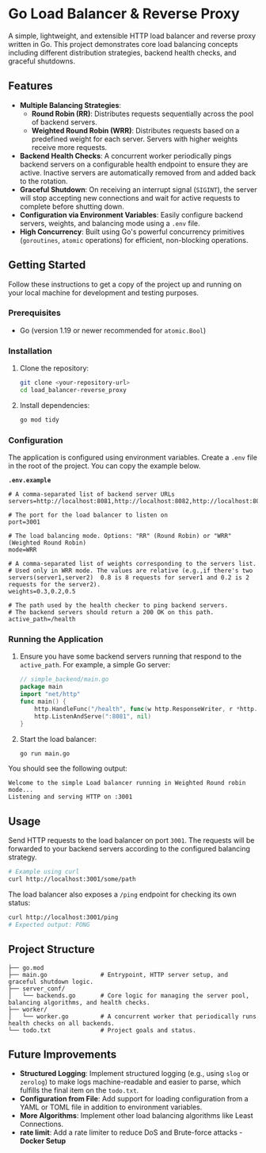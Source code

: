 # Go Load Balancer & Reverse Proxy

A simple, lightweight, and extensible HTTP load balancer and reverse proxy written in Go. This project demonstrates core load balancing concepts including different distribution strategies, backend health checks, and graceful shutdowns.

## Features

-   **Multiple Balancing Strategies**:
    -   **Round Robin (RR)**: Distributes requests sequentially across the pool of backend servers.
    -   **Weighted Round Robin (WRR)**: Distributes requests based on a predefined weight for each server. Servers with higher weights receive more requests.
-   **Backend Health Checks**: A concurrent worker periodically pings backend servers on a configurable health endpoint to ensure they are active. Inactive servers are automatically removed from and added back to the rotation.
-   **Graceful Shutdown**: On receiving an interrupt signal (`SIGINT`), the server will stop accepting new connections and wait for active requests to complete before shutting down.
-   **Configuration via Environment Variables**: Easily configure backend servers, weights, and balancing mode using a `.env` file.
-   **High Concurrency**: Built using Go's powerful concurrency primitives (`goroutines`, `atomic` operations) for efficient, non-blocking operations.

## Getting Started

Follow these instructions to get a copy of the project up and running on your local machine for development and testing purposes.

### Prerequisites

-   Go (version 1.19 or newer recommended for `atomic.Bool`)

### Installation

1.  Clone the repository:
    ```sh
    git clone <your-repository-url>
    cd load_balancer-reverse_proxy
    ```

2.  Install dependencies:
    ```sh
    go mod tidy
    ```

### Configuration

The application is configured using environment variables. Create a `.env` file in the root of the project. You can copy the example below.

**`.env.example`**
```env
# A comma-separated list of backend server URLs
servers=http://localhost:8081,http://localhost:8082,http://localhost:8083

# The port for the load balancer to listen on
port=3001

# The load balancing mode. Options: "RR" (Round Robin) or "WRR" (Weighted Round Robin)
mode=WRR

# A comma-separated list of weights corresponding to the servers list.
# Used only in WRR mode. The values are relative (e.g.,if there's two servers(server1,server2)  0.8 is 8 requests for server1 and 0.2 is 2 requests for the server2).
weights=0.3,0.2,0.5

# The path used by the health checker to ping backend servers.
# The backend servers should return a 200 OK on this path.
active_path=/health
```

### Running the Application

1.  Ensure you have some backend servers running that respond to the `active_path`. For example, a simple Go server:
    ```go
    // simple_backend/main.go
    package main
    import "net/http"
    func main() {
        http.HandleFunc("/health", func(w http.ResponseWriter, r *http.Request) { w.WriteHeader(http.StatusOK) })
        http.ListenAndServe(":8081", nil)
    }
    ```

2.  Start the load balancer:
    ```sh
    go run main.go
    ```

You should see the following output:
```
Welcome to the simple Load balancer running in Weighted Round robin mode...
Listening and serving HTTP on :3001
```

## Usage

Send HTTP requests to the load balancer on port `3001`. The requests will be forwarded to your backend servers according to the configured balancing strategy.

```sh
# Example using curl
curl http://localhost:3001/some/path
```

The load balancer also exposes a `/ping` endpoint for checking its own status:
```sh
curl http://localhost:3001/ping
# Expected output: PONG
```

## Project Structure

```
├── go.mod
├── main.go               # Entrypoint, HTTP server setup, and graceful shutdown logic.
├── server_conf/
│   └── backends.go       # Core logic for managing the server pool, balancing algorithms, and health checks.
├── worker/
│   └── worker.go         # A concurrent worker that periodically runs health checks on all backends.
└── todo.txt              # Project goals and status.
```

## Future Improvements

-   **Structured Logging**: Implement structured logging (e.g., using `slog` or `zerolog`) to make logs machine-readable and easier to parse, which fulfills the final item on the `todo.txt`.
-   **Configuration from File**: Add support for loading configuration from a YAML or TOML file in addition to environment variables.
-   **More Algorithms**: Implement other load balancing algorithms like Least Connections.
- **rate limit**: Add a rate limiter to reduce DoS and Brute-force attacks
-**Docker Setup**